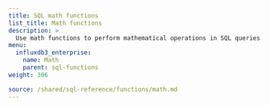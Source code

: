 ```yaml
---
title: SQL math functions
list_title: Math functions
description: >
  Use math functions to perform mathematical operations in SQL queries.
menu:
  influxdb3_enterprise:
    name: Math
    parent: sql-functions    
weight: 306

source: /shared/sql-reference/functions/math.md
---
```


<!-- 
// SOURCE content/shared/sql-reference/functions/math.md
-->
